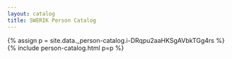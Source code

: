```yaml
---
layout: catalog
title: SWERIK Person Catalog
---
```

{% assign p = site.data._person-catalog.i-DRqpu2aaHKSgAVbkTGg4rs %}
{% include person-catalog.html p=p %}

